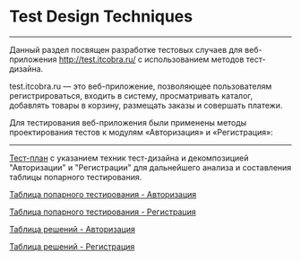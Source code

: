 # Test Design Techniques
____
Данный раздел посвящен разработке тестовых случаев для веб-приложения http://test.itcobra.ru/ с использованием методов тест-дизайна.

test.itcobra.ru — это веб-приложение, позволяющее пользователям регистрироваться, входить в систему, просматривать каталог, добавлять товары в корзину, размещать заказы и совершать платежи.

Для тестирования веб-приложения были применены методы проектирования тестов к модулям «Авторизация» и «Регистрация»:
____

[Тест-план](https://drive.google.com/file/d/1rxjhamwwTYXoU2CebvCi90bDEH3Vqnn4/view?usp=sharing) с указанием техник тест-дизайна и декомпозицией "Авторизации" и "Регистрации" для дальнейшего анализа и составления таблицы попарного тестирования.

[Таблица попарного тестирования - Авторизация](https://drive.google.com/file/d/1iSWIFL3-wYMkdLqBIaTa7x1TdkirhsRk/view?usp=sharing)

[Таблица попарного тестирования - Регистрация](https://drive.google.com/file/d/1zXbYFYAftDQgCw-FYrX6w3EFWsfnsoCU/view?usp=sharing)

[Таблица решений - Авторизация](https://docs.google.com/spreadsheets/d/1LVjy4XaceMswZ5JCsCwlanSb1df-WEE9/edit?usp=sharing&ouid=111491490772512681375&rtpof=true&sd=true)

[Таблица решений - Регистрация](https://docs.google.com/spreadsheets/d/1Hn40ZiWeOHplIofgCQt6j6NoEChhyvWb/edit?usp=sharing&ouid=111491490772512681375&rtpof=true&sd=true)
